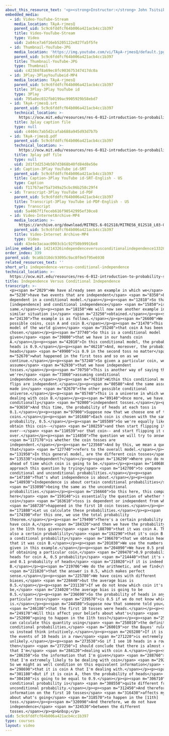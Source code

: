 ```yaml
---
about_this_resource_text: '<p><strong>Instructor:</strong> John Tsitsiklis</p>'
embedded_media:
  - id: Video-YouTube-Stream
    media_location: TAyA-rjmesQ
    parent_uid: 5c9c6fddfcf64b006a421acb4cc1b397
    title: Video-YouTube-Stream
    type: Video
    uid: 2a84ce7a6f16eb5205122e827fa5f5fe
  - id: Thumbnail-YouTube-JPG
    media_location: 'https://img.youtube.com/vi/TAyA-rjmesQ/default.jpg'
    parent_uid: 5c9c6fddfcf64b006a421acb4cc1b397
    title: Thumbnail-YouTube-JPG
    type: Thumbnail
    uid: c42384f8a69ec8fc903675347417dc0a
  - id: 3Play-3PlayYouTubeid-MP4
    media_location: TAyA-rjmesQ
    parent_uid: 5c9c6fddfcf64b006a421acb4cc1b397
    title: 3Play-3Play YouTube id
    type: 3Play
    uid: 795a8ec032fb0199ac9905929b58ebd7
  - id: TAyA-rjmesQ.srt
    parent_uid: 5c9c6fddfcf64b006a421acb4cc1b397
    technical_location: >-
      https://ocw.mit.edu/resources/res-6-012-introduction-to-probability-spring-2018/part-i-the-fundamentals/independence-versus-conditional-independence/TAyA-rjmesQ.srt
    title: 3play caption file
    type: null
    uid: c4404c7ab5d2cafab688a945d93d7b7b
  - id: TAyA-rjmesQ.pdf
    parent_uid: 5c9c6fddfcf64b006a421acb4cc1b397
    technical_location: >-
      https://ocw.mit.edu/resources/res-6-012-introduction-to-probability-spring-2018/part-i-the-fundamentals/independence-versus-conditional-independence/TAyA-rjmesQ.pdf
    title: 3play pdf file
    type: null
    uid: 2d1f3d2534b507d3868b40fd84d8e50e
  - id: Caption-3Play YouTube id-SRT
    parent_uid: 5c9c6fddfcf64b006a421acb4cc1b397
    title: Caption-3Play YouTube id-SRT-English - US
    type: Caption
    uid: f11767ae75a7349a25cbc06b258c29f4
  - id: Transcript-3Play YouTube id-PDF
    parent_uid: 5c9c6fddfcf64b006a421acb4cc1b397
    title: Transcript-3Play YouTube id-PDF-English - US
    type: Transcript
    uid: 5a4067f1feceb616f90542995ef30ce8
  - id: Video-InternetArchive-MP4
    media_location: >-
      https://archive.org/download/MITRES.6-012S18/MITRES6_012S18_L03-06_300k.mp4
    parent_uid: 5c9c6fddfcf64b006a421acb4cc1b397
    title: Video-Internet Archive-MP4
    type: Video
    uid: 43e4e3acaac0903cb1c92f50b99916e8
inline_embed_id: 14214326independenceversusconditionalindependence13320356
order_index: 339
parent_uid: 9ca6b310dc93095c9ac0f0e5f95e6930
related_resources_text: ''
short_url: independence-versus-conditional-independence
technical_location: >-
  https://ocw.mit.edu/resources/res-6-012-introduction-to-probability-spring-2018/part-i-the-fundamentals/independence-versus-conditional-independence
title: Independence Versus Conditional Independence
transcript: >-
  <p><span m="2029">We have already seen an example in which we</span> <span
  m="5230">have two events that are independent</span> <span m="8350">but become
  dependent in a conditional model.</span></p><p><span m="12810">So that
  [independence] and conditional independence</span> <span m="15850">is not the
  same.</span></p><p><span m="18150">We will now see another example in which a
  similar situation is</span> <span m="23250">obtained.</span></p><p><span
  m="24130">The example is as follows.</span></p><p><span m="26600">We have two
  possible coins, coin A and coin B.</span></p><p><span m="31470">This is the
  model of the world given</span> <span m="35240">that coin A has been
  chosen.</span></p><p><span m="37740">So this is a conditional model
  given</span> <span m="39800">that we have in our hands coin
  A.</span></p><p><span m="42010">In this conditional model, the probability of
  heads is 0.9.</span></p><p><span m="46210">And, moreover, the probability of
  heads</span> <span m="49900">is 0.9 in the second toss no matter</span> <span
  m="52670">what happened in the first toss and so on as we
  continue.</span></p><p><span m="57240">So given a particular coin, we
  assume</span> <span m="62930">that we have independent
  tosses.</span></p><p><span m="70750">This is another way of saying that
  we're</span> <span m="73860">assuming conditional
  independence.</span></p><p><span m="76310">Within this conditional model, coin
  flips are independent.</span></p><p><span m="80580">And the same assumption is
  made in</span> <span m="82670">the other possible conditional
  universe.</span></p><p><span m="85740">This is a universe in which we're
  dealing with coin B.</span></p><p><span m="89140">Once more, we have,
  conditionally</span> <span m="92000">independent tosses.</span></p><p><span
  m="93650">And this time, the probability of heads at each toss is
  0.1.</span></p><p><span m="97900">Suppose now that we choose one of the two
  coins.</span></p><p><span m="101680">Each coin is chosen with the same
  probability, 0.5.</span></p><p><span m="105509">So we're equally likely to
  obtain this coin--</span> <span m="108259">and then start flipping it over and
  over--</span> <span m="110539">or that coin-- and start flipping it over and
  over.</span></p><p><span m="114850">The question we will try to answer</span>
  <span m="117170">is whether the coin tosses are
  independent.</span></p><p><span m="123560">And by this, we mean a question
  that</span> <span m="127740">refers to the overall model.</span></p><p><span
  m="131950">In this general model, are the different coin tosses</span> <span
  m="135330">independent?</span></p><p><span m="136290">Where you do not know
  ahead of time which coin is going to be.</span></p><p><span m="140680">We can
  approach this question by trying</span> <span m="142700">to compare
  conditional and unconditional probabilities.</span></p><p><span
  m="147160">That's what independence is about.</span></p><p><span
  m="148930">Independence is about certain conditional probabilities</span>
  <span m="153090">being the same as the unconditional
  probabilities.</span></p><p><span m="156660">So this here, this comparison
  here</span> <span m="159140">is essentially the question of whether the 11th
  coin</span> <span m="163610">toss is dependent or independent from what</span>
  <span m="168720">happened in the first 10 coin tosses.</span></p><p><span
  m="171880">Let us calculate these probabilities.</span></p><p><span
  m="174390">For this one, we use the total probability
  theorem.</span></p><p><span m="179490">There's a certain probability that we
  have coin A,</span> <span m="184320">and then we have the probability of heads
  in the 11th toss given</span> <span m="188700">that it was coin A. There's
  also a certain probablility</span> <span m="192290">that it's coin B and then
  a conditional probability</span> <span m="196670">that we obtain heads given
  that it was coin B.</span></p><p><span m="201030">We use the numbers that are
  given in this example.</span></p><p><span m="204090">We have 0.5 probability
  of obtaining a particular coin,</span> <span m="209470">0.9 probability of
  heads for coin A, 0.5 probability</span> <span m="214440">that it's coin B,
  and 0.1 probability of heads</span> <span m="218020">if it is indeed coin
  B.</span></p><p><span m="219706">We do the arithmetic, and we find</span>
  <span m="221820">that the answer is 0.5, which makes perfect
  sense.</span></p><p><span m="225780">We have coins with different
  biases,</span> <span m="228440">but the average bias is
  0.5.</span></p><p><span m="231130">If we do not know which coin it's going to
  be,</span> <span m="234020">the average bias is going to be
  0.5.</span></p><p><span m="236690">So the probability of heads in any
  particular toss</span> <span m="239570">is 0.5 if we do not know which coin it
  is.</span></p><p><span m="244580">Suppose now that someone told you</span>
  <span m="246180">that the first 10 tosses were heads.</span></p><p><span
  m="249170">Will this affect your beliefs about what's</span> <span
  m="252090">going to happen in the 11th toss?</span></p><p><span m="255370">We
  can calculate this quantity using</span> <span m="258010">the definition of
  conditional probabilities,</span> <span m="260019">or the Bayes' rule, but let
  us instead think intuitively.</span></p><p><span m="265280">If it is coin B,
  the events of 10 heads in a row</span> <span m="271220">is extremely
  unlikely.</span></p><p><span m="273530">So if I see 10 heads in a row,
  then</span> <span m="277250">I should conclude that there is almost certainty
  that I'm</span> <span m="284120">dealing with coin A.</span></p><p><span
  m="286350">So the information that I'm given</span> <span m="288760">tells me
  that I'm extremely likely to be dealing with coin</span> <span m="292860">A.
  So we might as well condition on this equivalent information</span> <span
  m="298690">that it is coin A that I'm dealing with.</span></p><p><span
  m="301180">But if it is coin A, then the probability of heads</span> <span
  m="304160">is going to be equal to 0.9.</span></p><p><span m="306710">So the
  conditional probability is</span> <span m="308550">quite different from the
  unconditional probability.</span></p><p><span m="312450">And therefore,
  information on the first 10 tosses</span> <span m="316430">affects my beliefs
  about what's going</span> <span m="318570">to happen in the [11th]
  toss.</span></p><p><span m="320990">And therefore, we do not have
  independence</span> <span m="324530">between the different
  tosses.</span></p><p>&nbsp;</p>
uid: 5c9c6fddfcf64b006a421acb4cc1b397
type: courses
layout: video
---
```

